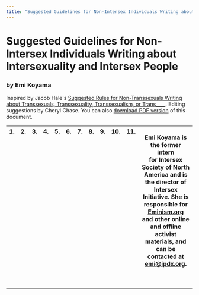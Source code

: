 ```yaml
---
title: "Suggested Guidelines for Non-Intersex Individuals Writing about Intersexuality and Intersex People"
---
```


# Suggested Guidelines for Non-Intersex Individuals Writing about Intersexuality and Intersex People

### by Emi Koyama

  


  
Inspired by Jacob Hale's [Suggested Rules for Non-Transsexuals Writing about Transsexuals, Transsexuality, Transsexualism, or Trans\____][1]. Editing suggestions by Cheryl Chase. You can also [download PDF version][2] of this document.

  
<table border=0 align=center cellpadding=4 cellspacing=12 width=420>  


<th valign=top>1.</th>

  
  
<th valign=top>2.</th>

  
<th valign=top>3.</th>

  
  
<th valign=top>4.</th>

  
  
<th valign=top>5.</th>  


  
  
<th valign=top>6.</th>

  
<th valign=top>7.</th>

  
  
<th valign=top>8.</th>

  
  
<th valign=top>9.</th>

  
  
<th valign=top>10.</th>

  
  


  
<th valign=top>11.</th>  


  
  


  
<th colspan="2" valign=top>

Emi Koyama is the former intern  
for Intersex Society of North America and is the director of  
Intersex Initiative. She is responsible for [Eminism.org][3] and other online  
and offline activist  
materials, and can be contacted at <emi@ipdx.org>. 

  


&nbsp;

  
</th>  
</table>

 [1]: http://www.transfeminism.org/nontrans-rules.html
 [2]: ../pdf/non-is-guidelines.pdf
 [3]: http://www.eminism.org